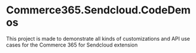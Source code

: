 # Commerce365.Sendcloud.CodeDemos
This project is made to demonstrate all kinds of customizations and API use cases for the Commerce 365 for Sendcloud extension
